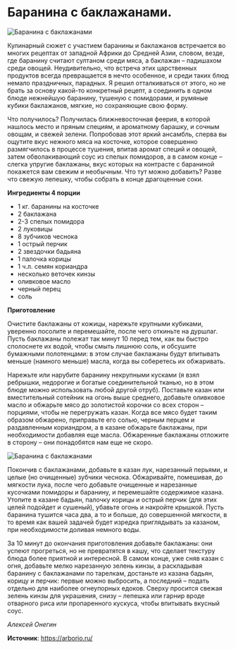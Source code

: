 # Баранина с баклажанами.

![Баранина с баклажанами](/images/Kulinar/Second/lamb-eggplant_1.jpg 'Баранина с баклажанами')

Кулинарный сюжет с участием баранины и баклажанов встречается во многих рецептах от западной Африки до Средней Азии, словом, везде, где баранину считают султаном среди мяса, а баклажан – падишахом среди овощей. Неудивительно, что встреча этих царственных продуктов всегда превращается в нечто особенное, и среди таких блюд немало праздничных, парадных. Я решил отталкиваться от этого, но не брать за основу какой-то конкретный рецепт, а соединить в одном блюде нежнейшую баранину, тушеную с помидорами, и румяные кубики баклажанов, мягкие, но сохраняющие свою форму.

Что получилось? Получилась ближневосточная феерия, в которой нашлось место и пряным специям, и ароматному барашку, и сочным овощам, и свежей зелени. Попробовав этот яркий ансамбль, сперва вы ощутите вкус нежного мяса на косточке, которое совершенно размягчилось в процессе тушения, впитав аромат специй и овощей, затем обволакивающий соус из спелых помидоров, а в самом конце – слегка упругие баклажаны, вкус которых на контрасте с бараниной покажется вам свежим и необычным. Что тут можно добавить? Разве что свежую лепешку, чтобы собрать в конце драгоценные соки.

**Ингредиенты 4 порции**

- 1 кг. баранины на косточке
- 2 баклажана
- 2-3 спелых помидора
- 2 луковицы
- 8 зубчиков чеснока
- 1 острый перчик
- 2 звездочки бадьяна
- 1 палочка корицы
- 1 ч.л. семян кориандра
- несколько веточек кинзы
- оливковое масло
- черный перец
- соль

**Приготовление**

Очистите баклажаны от кожицы, нарежьте крупными кубиками, уверенно посолите и перемешайте, после чего откиньте на дуршлаг. Пусть баклажаны полежат так минут 10 перед тем, как вы быстро сполоснете их водой, чтобы смыть лишнюю соль, и обсушите бумажными полотенцами: в этом случае баклажаны будут впитывать меньше (намного меньше) масла, когда вы соберетесь их обжаривать.

Нарежьте или нарубите баранину некрупными кусками (я взял ребрышки, недорогие и богатые соединительной тканью, но в этом блюде можно использовать любой другой отруб). Поставьте казан или вместительный сотейник на огонь выше среднего, добавьте оливковое масло и обжарьте мясо до золотистой корочки со всех сторон – порциями, чтобы не перегружать казан. Когда все мясо будет таким образом обжарено, приправьте его солью, черным перцем и раздавленным кориандром, а в казане обжарьте баклажаны, при необходимости добавляя еще масла. Обжаренные баклажаны отложите в сторону – они понадобятся нам еще не скоро.

![Баранина с баклажанами](/images/Kulinar/Second/lamb-eggplant_2.jpg 'Баранина с баклажанами')

Покончив с баклажанами, добавьте в казан лук, нарезанный перьями, и целые (но очищенные) зубчики чеснока. Обжаривайте, помешивая, до мягкости лука, после чего добавьте очищенные и нарезанные кусочками помидоры и баранину, и перемешайте содержимое казана. Утопите в казане бадьян, палочку корицы и острый перчик (для этих целей подойдет и сушеный), убавьте огонь и накройте крышкой. Пусть баранина тушится часа два, а то и больше, до совершенной мягкости, в то время как вашей задачей будет изредка приглядывать за казаном, при необходимости доливая немного воды.

За 10 минут до окончания приготовления добавьте баклажаны: они успеют прогреться, но не превратятся в кашу, что сделает текстуру блюда более приятной и интересной. В самом конце, уже сняв казан с огня, добавьте мелко нарезанную зелень кинзы, а раскладывая баранину с баклажанами по тарелкам, достаньте из казана бадьян, корицу и перчик: первые можно выбросить, а последний – подать отдельно для наиболее огнеупорных едоков. Сверху просится свежая зелень кинзы для украшения, снизу – лепешка или гарнир вроде отварного риса или пропаренного кускуса, чтобы впитывать вкусный соус.

_Алексей Онегин_

**Источник**: https://arborio.ru/
